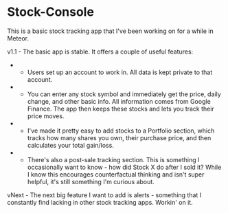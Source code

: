 # Stock-Console

This is a basic stock tracking app that I've been working on for a while in Meteor.

v1.1 - The basic app is stable. It offers a couple of useful features:
* - Users set up an account to work in. All data is kept private to that account.
* - You can enter any stock symbol and immediately get the price, daily change, and other basic info. All information comes from Google Finance. The app then keeps these stocks and lets you track their price moves.
* - I've made it pretty easy to add stocks to a Portfolio section, which tracks how many shares you own, their purchase price, and then calculates your total gain/loss.
* - There's also a post-sale tracking section. This is something I occasionally want to know - how did Stock X do after I sold it? While I know this encourages counterfactual thinking and isn't super helpful, it's still something I'm curious about.

vNext - The next big feature I want to add is alerts - something that I constantly find lacking in other stock tracking apps. Workin' on it.

